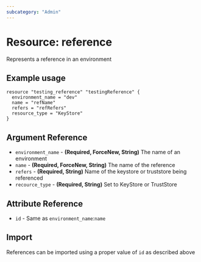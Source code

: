 ```yaml
---
subcategory: "Admin"
---
```

# Resource: reference
Represents a reference in an environment
## Example usage
```hcl
resource "testing_reference" "testingReference" {
  environment_name = "dev"
  name = "refName"
  refers = "refRefers"
  resource_type = "KeyStore"
}
```
## Argument Reference
* `environment_name` - **(Required, ForceNew, String)** The name of an environment
* `name` - **(Required, ForceNew, String)** The name of the reference
* `refers` - **(Required, String)** Name of the keystore or truststore being referenced
* `recource_type` - **(Required, String)**  Set to KeyStore or TrustStore
## Attribute Reference
* `id` - Same as `environment_name`:`name`
## Import
References can be imported using a proper value of `id` as described above
